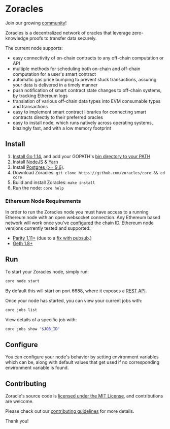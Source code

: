 # Zoracles

Join our growing [community](https://discord.gg/9vn7UdY)! 

Zoracles is a decentralized network of oracles that leverage zero-knowledge proofs to transfer data securely.

The current node supports:

- easy connectivity of on-chain contracts to any off-chain computation or API
- multiple methods for scheduling both on-chain and off-chain computation for a user's smart contract
- automatic gas price bumping to prevent stuck transactions, assuring your data is delivered in a timely manner
- push notification of smart contract state changes to off-chain systems, by tracking Ethereum logs
- translation of various off-chain data types into EVM consumable types and transactions
- easy to implement smart contract libraries for connecting smart contracts directly to their preferred oracles
- easy to install node, which runs natively across operating systems, blazingly fast, and with a low memory footprint

## Install

1. [Install Go 1.14](https://golang.org/doc/install#install), and add your GOPATH's [bin directory to your PATH](https://golang.org/doc/code.html#GOPATH)
2. Install [NodeJS](https://nodejs.org/en/download/package-manager/) & [Yarn](https://yarnpkg.com/lang/en/docs/install/)
3. Install [Postgres (>= 9.6)](https://wiki.postgresql.org/wiki/Detailed_installation_guides).
4. Download Zoracles: `git clone https://github.com/zoracles/core && cd core`
5. Build and install Zoracles: `make install`
6. Run the node: `core help`

### Ethereum Node Requirements

In order to run the Zoracles node you must have access to a running Ethereum node with an open websocket connection.
Any Ethereum based network will work once you've [configured](https://github.com/smartcontractkit/chainlink#configure) the chain ID.
Ethereum node versions currently tested and supported:

- [Parity 1.11+](https://github.com/paritytech/parity-ethereum/releases) (due to a [fix with pubsub](https://github.com/paritytech/parity/issues/6590).)
- [Geth 1.8+](https://github.com/ethereum/go-ethereum/releases)

## Run

To start your Zoracles node, simply run:

```bash
core node start
```

By default this will start on port 6688, where it exposes a [REST API](https://github.com/smartcontractkit/chainlink/wiki/REST-API).

Once your node has started, you can view your current jobs with:

```bash
core jobs list
```

View details of a specific job with:

```bash
core jobs show "$JOB_ID"
```


## Configure

You can configure your node's behavior by setting environment variables which can be, along with default values that get used if no corresponding environment variable is found. 


## Contributing

Zoracle's source code is [licensed under the MIT License](./LICENSE), and contributions are welcome.

Please check out our [contributing guidelines](./docs/CONTRIBUTING.md) for more details.

Thank you!
